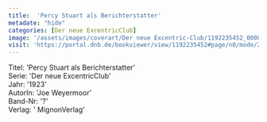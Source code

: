 ```yaml
---
title:  'Percy Stuart als Berichterstatter'
metadate: "hide"
categories: [Der neue ExcentricClub]
image: '/assets/images/coverart/Der neue Excentric-Club/1192235452_00000010.jpg'
visit: 'https://portal.dnb.de/bookviewer/view/1192235452#page/n0/mode/2up'
---
```

Titel: 'Percy Stuart als Berichterstatter' <br>
Serie: 'Der neue ExcentricClub' <br>
Jahr: '1923' <br>
AutorIn: 'Joe Weyermoor' <br>
Band-Nr: '?' <br>
Verlag: ' MignonVerlag'